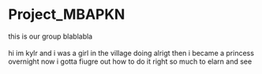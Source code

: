 # Project_MBAPKN

this is our group blablabla  
<insert pic here>  
hi im kylr and i was a girl in the village doing alrigt then i became a princess overnight now i gotta fiugre out how to do it right so much to elarn and see
